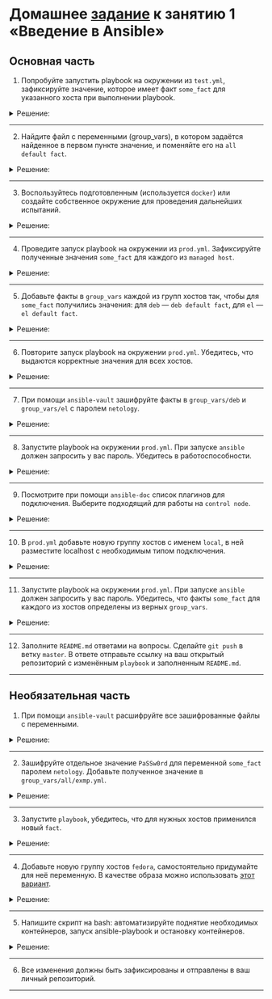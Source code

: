 # Домашнее [задание](https://github.com/netology-code/mnt-homeworks/blob/MNT-video/08-ansible-01-base/README.md) к занятию 1 «Введение в Ansible»

## Основная часть

1. Попробуйте запустить playbook на окружении из `test.yml`, зафиксируйте значение, которое имеет факт `some_fact` для указанного хоста при выполнении playbook.

<details><summary>Решение:</summary>

`some_fact`=`12`
```shell
08-ansible-01-base/playbooks(master)]$ ansible-playbook site.yml -i inventory/test.yml

PLAY [Print os facts] ************************************************************************************************************************************************************************

TASK [Gathering Facts] ***********************************************************************************************************************************************************************
ok: [localhost]

TASK [Print OS] ******************************************************************************************************************************************************************************
ok: [localhost] => {
    "msg": "Ubuntu"
}

TASK [Print fact] ****************************************************************************************************************************************************************************
ok: [localhost] => {
    "msg": 12
}

PLAY RECAP ***********************************************************************************************************************************************************************************
localhost                  : ok=3    changed=0    unreachable=0    failed=0    skipped=0    rescued=0    ignored=0
```

</details>

---

2. Найдите файл с переменными (group_vars), в котором задаётся найденное в первом пункте значение, и поменяйте его на `all default fact`.

<details><summary>Решение:</summary>

`08-ansible-01-base/playbooks/group_vars/all/examp.yml`:
```yaml
---
  some_fact: all default fact
```

```shell
$ ansible-playbook site.yml -i inventory/test.yml

PLAY [Print os facts] *******************************************************************************************************************************************************************

TASK [Gathering Facts] ******************************************************************************************************************************************************************
ok: [localhost]

TASK [Print OS] *************************************************************************************************************************************************************************
ok: [localhost] => {
    "msg": "Ubuntu"
}

TASK [Print fact] ***********************************************************************************************************************************************************************
ok: [localhost] => {
    "msg": "all default fact"
}

PLAY RECAP ******************************************************************************************************************************************************************************
localhost                  : ok=3    changed=0    unreachable=0    failed=0    skipped=0    rescued=0    ignored=0
```

</details>

---

3. Воспользуйтесь подготовленным (используется `docker`) или создайте собственное окружение для проведения дальнейших испытаний.

<details><summary>Решение:</summary>

```shell
$ docker ps -a
CONTAINER ID   IMAGE                           COMMAND                  CREATED          STATUS                     PORTS     NAMES
69395be4b800   ubuntu:latest                   "tail -f /dev/null"      12 minutes ago   Up 12 minutes                        ubuntu
2c30d921cfca   centos:7                        "tail -f /dev/null"      25 minutes ago   Up 25 minutes                        centos7
```

</details>

---

4. Проведите запуск playbook на окружении из `prod.yml`. Зафиксируйте полученные значения `some_fact` для каждого из `managed host`.

<details><summary>Решение:</summary>

```shell
$ ansible-playbook site.yml -i inventory/prod.yml

PLAY [Print os facts] *******************************************************************************************************************************************************************

TASK [Gathering Facts] ******************************************************************************************************************************************************************
ok: [ubuntu]
ok: [centos7]

TASK [Print OS] *************************************************************************************************************************************************************************
ok: [centos7] => {
    "msg": "CentOS"
}
ok: [ubuntu] => {
    "msg": "Ubuntu"
}

TASK [Print fact] ***********************************************************************************************************************************************************************
ok: [centos7] => {
    "msg": "el"
}
ok: [ubuntu] => {
    "msg": "deb"
}

PLAY RECAP ******************************************************************************************************************************************************************************
centos7                    : ok=3    changed=0    unreachable=0    failed=0    skipped=0    rescued=0    ignored=0   
ubuntu                     : ok=3    changed=0    unreachable=0    failed=0    skipped=0    rescued=0    ignored=0
```

</details>

---

5. Добавьте факты в `group_vars` каждой из групп хостов так, чтобы для `some_fact` получились значения: для `deb` — `deb default fact`, для `el` — `el default fact`.

<details><summary>Решение:</summary>

```shell
$ cat group_vars/{deb,el}/examp.yml
---
  some_fact: "deb default fact"
---
  some_fact: "el default fact"
```

</details>

---

6.  Повторите запуск playbook на окружении `prod.yml`. Убедитесь, что выдаются корректные значения для всех хостов.

<details><summary>Решение:</summary>

```shell
$ ansible-playbook site.yml -i inventory/prod.yml

PLAY [Print os facts] *******************************************************************************************************************************************************************

TASK [Gathering Facts] ******************************************************************************************************************************************************************
ok: [ubuntu]
ok: [centos7]

TASK [Print OS] *************************************************************************************************************************************************************************
ok: [centos7] => {
    "msg": "CentOS"
}
ok: [ubuntu] => {
    "msg": "Ubuntu"
}

TASK [Print fact] ***********************************************************************************************************************************************************************
ok: [centos7] => {
    "msg": "el default fact"
}
ok: [ubuntu] => {
    "msg": "deb default fact"
}

PLAY RECAP ******************************************************************************************************************************************************************************
centos7                    : ok=3    changed=0    unreachable=0    failed=0    skipped=0    rescued=0    ignored=0   
ubuntu                     : ok=3    changed=0    unreachable=0    failed=0    skipped=0    rescued=0    ignored=0
```

</details>

---

7. При помощи `ansible-vault` зашифруйте факты в `group_vars/deb` и `group_vars/el` с паролем `netology`.

<details><summary>Решение:</summary>

```shell
$ ansible-vault encrypt group_vars/{deb,el}/examp.yml
New Vault password: 
Confirm New Vault password: 
Encryption successful
```

```shell
$ cat group_vars/{deb,el}/examp.yml
$ANSIBLE_VAULT;1.1;AES256
38306163313239376532393663653038306433613563373032653732356661623862373163376339
3161303463363035326266326234393733396330653437350a333437353933353233643133373663
36336565646438303732393664346437333132343665313331323539616135613439326666313934
3939666462323763320a633031313339303331376266396262666466626233643936623832376164
35383938636263633838613134366231386439333435656265376264323730376363396532656537
6538333661613833636338383834373162323937363435643561
$ANSIBLE_VAULT;1.1;AES256
64353164383132333331346430366363333733616634663431653161303139643266333064366634
3830386364313937613364373833383236653161386232360a383031363764336637363732633761
33633465323565373132313766653465653331623130393862376262393137396130383462633535
3064353764626433320a643732343361666537333338376439356536353733383039663939373161
30373632316462396464623032313030653031326661383338363337323864373761643962643732
6536663136306136373565663164356464353966336535623362
```

</details>

---

8. Запустите playbook на окружении `prod.yml`. При запуске `ansible` должен запросить у вас пароль. Убедитесь в работоспособности.

<details><summary>Решение:</summary>

```shell
$ ansible-playbook site.yml -i inventory/prod.yml --ask-vault-pass
Vault password: 

PLAY [Print os facts] *******************************************************************************************************************************************************************

TASK [Gathering Facts] ******************************************************************************************************************************************************************
ok: [ubuntu]
ok: [centos7]

TASK [Print OS] *************************************************************************************************************************************************************************
ok: [centos7] => {
    "msg": "CentOS"
}
ok: [ubuntu] => {
    "msg": "Ubuntu"
}

TASK [Print fact] ***********************************************************************************************************************************************************************
ok: [centos7] => {
    "msg": "el default fact"
}
ok: [ubuntu] => {
    "msg": "deb default fact"
}

PLAY RECAP ******************************************************************************************************************************************************************************
centos7                    : ok=3    changed=0    unreachable=0    failed=0    skipped=0    rescued=0    ignored=0   
ubuntu                     : ok=3    changed=0    unreachable=0    failed=0    skipped=0    rescued=0    ignored=0
```

</details>

---

9. Посмотрите при помощи `ansible-doc` список плагинов для подключения. Выберите подходящий для работы на `control node`.

<details><summary>Решение:</summary>

`control node` - машина, с которой идёт управление через ansible
Ищем плагины для подключения (connection), видим большой список. Пробуем отфильтровать по `control`:
```shell
$ ansible-doc -t connection -l | grep -i "control"
ansible.builtin.local          execute on controller
community.docker.nsenter       execute on host running controller container
```

Видимо, нам нужен первый - `ansible.builtin.local`

</details>

---

10. В `prod.yml` добавьте новую группу хостов с именем  `local`, в ней разместите localhost с необходимым типом подключения.

<details><summary>Решение:</summary>

Добавляем в `prod.yml` следующие строки:
```yaml
  local:
    hosts:
      localhost:
        ansible_connection: local
```

</details>

---

11. Запустите playbook на окружении `prod.yml`. При запуске `ansible` должен запросить у вас пароль. Убедитесь, что факты `some_fact` для каждого из хостов определены из верных `group_vars`.

<details><summary>Решение:</summary>

```shell
$ ansible-playbook site.yml -i inventory/prod.yml --ask-vault-pass
Vault password: 

PLAY [Print os facts] *******************************************************************************************************************************************************************

TASK [Gathering Facts] ******************************************************************************************************************************************************************
ok: [ubuntu]
ok: [localhost]
ok: [centos7]

TASK [Print OS] *************************************************************************************************************************************************************************
ok: [centos7] => {
    "msg": "CentOS"
}
ok: [ubuntu] => {
    "msg": "Ubuntu"
}
ok: [localhost] => {
    "msg": "Ubuntu"
}

TASK [Print fact] ***********************************************************************************************************************************************************************
ok: [centos7] => {
    "msg": "el default fact"
}
ok: [ubuntu] => {
    "msg": "deb default fact"
}
ok: [localhost] => {
    "msg": "all default fact"
}

PLAY RECAP ******************************************************************************************************************************************************************************
centos7                    : ok=3    changed=0    unreachable=0    failed=0    skipped=0    rescued=0    ignored=0   
localhost                  : ok=3    changed=0    unreachable=0    failed=0    skipped=0    rescued=0    ignored=0   
ubuntu                     : ok=3    changed=0    unreachable=0    failed=0    skipped=0    rescued=0    ignored=0 
```

</details>

---

12. Заполните `README.md` ответами на вопросы. Сделайте `git push` в ветку `master`. В ответе отправьте ссылку на ваш открытый репозиторий с изменённым `playbook` и заполненным `README.md`.

---

## Необязательная часть

1. При помощи `ansible-vault` расшифруйте все зашифрованные файлы с переменными.

<details><summary>Решение:</summary>
</details>

---

2. Зашифруйте отдельное значение `PaSSw0rd` для переменной `some_fact` паролем `netology`. Добавьте полученное значение в `group_vars/all/exmp.yml`.

<details><summary>Решение:</summary>
</details>

---

3. Запустите `playbook`, убедитесь, что для нужных хостов применился новый `fact`.

<details><summary>Решение:</summary>
</details>

---

4. Добавьте новую группу хостов `fedora`, самостоятельно придумайте для неё переменную. В качестве образа можно использовать [этот вариант](https://hub.docker.com/r/pycontribs/fedora).

<details><summary>Решение:</summary>
</details>

---

5. Напишите скрипт на bash: автоматизируйте поднятие необходимых контейнеров, запуск ansible-playbook и остановку контейнеров.

<details><summary>Решение:</summary>
</details>

---

6. Все изменения должны быть зафиксированы и отправлены в ваш личный репозиторий.

---